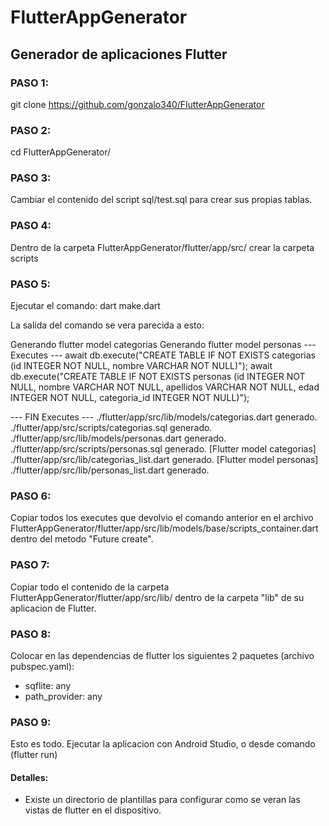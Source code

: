 # FlutterAppGenerator
## Generador de aplicaciones Flutter


### PASO 1:
git clone https://github.com/gonzalo340/FlutterAppGenerator

### PASO 2:
cd FlutterAppGenerator/

### PASO 3:
Cambiar el contenido del script sql/test.sql para crear sus propias tablas.

### PASO 4:
Dentro de la carpeta FlutterAppGenerator/flutter/app/src/ crear la carpeta scripts

### PASO 5:
Ejecutar el comando: dart make.dart

La salida del comando se vera parecida a esto:

Generando flutter model categorias
Generando flutter model personas
--- Executes ---
await db.execute("CREATE TABLE IF NOT EXISTS categorias (id INTEGER NOT NULL, nombre VARCHAR NOT NULL)");
await db.execute("CREATE TABLE IF NOT EXISTS personas (id INTEGER NOT NULL, nombre VARCHAR NOT NULL, apellidos VARCHAR NOT NULL, edad INTEGER NOT NULL, categoria_id INTEGER NOT NULL)");

--- FIN Executes ---
./flutter/app/src/lib/models/categorias.dart generado.
./flutter/app/src/scripts/categorias.sql generado.
./flutter/app/src/lib/models/personas.dart generado.
./flutter/app/src/scripts/personas.sql generado.
[Flutter model categorias] ./flutter/app/src/lib/categorias_list.dart generado.
[Flutter model personas] ./flutter/app/src/lib/personas_list.dart generado.

### PASO 6:
Copiar todos los executes que devolvio el comando anterior en el archivo FlutterAppGenerator/flutter/app/src/lib/models/base/scripts_container.dart dentro del metodo "Future create".

### PASO 7:
Copiar todo el contenido de la carpeta FlutterAppGenerator/flutter/app/src/lib/ dentro de la carpeta "lib" de su aplicacion de Flutter.

### PASO 8:
Colocar en las dependencias de flutter los siguientes 2 paquetes (archivo pubspec.yaml):
 - sqflite: any
 - path_provider: any

### PASO 9:
Esto es todo.
Ejecutar la aplicacion con Android Studio, o desde comando (flutter run)

#### Detalles:
 - Existe un directorio de plantillas para configurar como se veran las vistas de flutter en el dispositivo.